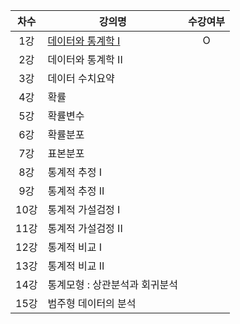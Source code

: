 | 차수  | 강의명                                               | 수강여부 |
| :---: | ---------------------------------------------------- | :------: |
|  1강  | [데이터와 통계학 I](./contents/데이터와_통계학_1.md) |    O     |
|  2강  | 데이터와 통계학 II                                   |          |
|  3강  | 데이터 수치요약                                      |          |
|  4강  | 확률                                                 |          |
|  5강  | 확률변수                                             |          |
|  6강  | 확률분포                                             |          |
|  7강  | 표본분포                                             |          |
|  8강  | 통계적 추정 I                                        |          |
|  9강  | 통계적 추정 II                                       |          |
| 10강  | 통계적 가설검정 I                                    |          |
| 11강  | 통계적 가설검정 II                                   |          |
| 12강  | 통계적 비교 I                                        |          |
| 13강  | 통계적 비교 II                                       |          |
| 14강  | 통계모형 : 상관분석과 회귀분석                       |          |
| 15강  | 범주형 데이터의 분석                                 |          |